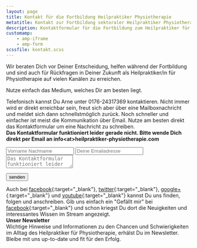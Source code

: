 ```yaml
---
layout: page
title: Kontakt für die Fortbildung Heilpraktiker Physiotherapie
metatitle: Kontakt zur Fortbildung sektoraler Heilpraktiker Physiotherapie
description: Kontaktformular für die Fortbildung zum Heilpraktiker für Physiotherapie
customamp:
    - amp-iframe
    - amp-form
scssfile: kontakt.scss
---
```


Wir beraten Dich vor Deiner Entscheidung, helfen während der Fortbildung und sind auch für Rückfragen in Deiner Zukunft als Heilpraktiker/in für Physiotherapie auf vielen Kanälen zu erreichen.

Nutze einfach das Medium, welches Dir am besten liegt.

Telefonisch kannst Du Arne unter 0176-24317369 kontaktieren. Nicht immer wird er direkt erreichbar sein, freut sich aber über eine Mailboxnachricht und meldet sich dann schnellstmöglich zurück.
Noch schneller und einfacher ist meist die Kommunikation über Email.
Nutze am besten direkt das Kontaktformular um eine Nachricht zu schreiben.  
<strong>Das Kontaktformular funktioniert leider gerade nicht. Bitte wende Dich direkt per Email an info&lt;at&gt;heilpraktiker-physiotherapie.com</strong>
<form id="kontaktform" method="POST" action-xhr="https://www.enformed.io/mmb1fj60">
   <input name="Name" placeholder="Vorname Nachname" type="text">
  <input name="email" placeholder="Deine Emailadresse" type="email">
  <textarea name="Nachricht" placeholder="Das Kontaktformular funktioniert leider gerade nicht. Bitte wende Dich direkt per Email an info&lt;at&gt;heilpraktiker-physiotherapie.com"></textarea>
  <input type="hidden" name="_next" value="https://heilpraktiker-physiotherapie.com" />
  <input type="hidden" name="_subject" value="Deine Nachricht an heilpraktiker-physiotherapie.com" />
  <input type="hidden" name="_language" value="de" />

  <button type="submit">senden</button>
</form>

Auch bei [facebook]({{site.facebook_url}}){:target="_blank"}, [twitter]({{site.twitter_url}}){:target="_blank"}, [google+]({{site.googleplus_url}}){:target="_blank"} und [youtube]({{site.youtube_url}}){:target="_blank"} kannst Du uns finden, folgen und anschreiben.
Gib uns einfach ein "Gefällt mir" bei [facebook]({{site.facebook_url}}){:target="_blank"} und schon kriegst Du dort die Neuigkeiten und interessantes Wissen im Stream angezeigt.
<br/>
<strong>Unser Newsletter</strong> <br/>
Wichtige Hinweise und Informationen zu den Chancen und Schwierigkeiten im Alltag des Heilpraktiker für Physiotherapie, erhälst Du im Newsletter. <br/>
Bleibe mit uns up-to-date und fit für den Erfolg. <br/>
<amp-iframe id="newsletterform" src="https://arnold85.github.io/websiteassets/mailchimpform/newslettersignup.html" width="500" height="363" layout="responsive" sandbox="allow-forms allow-scripts"><amp-img layout="fill" src="/assets/images/KontaktPlaceholder.jpg" placeholder></amp-img></amp-iframe>
 









